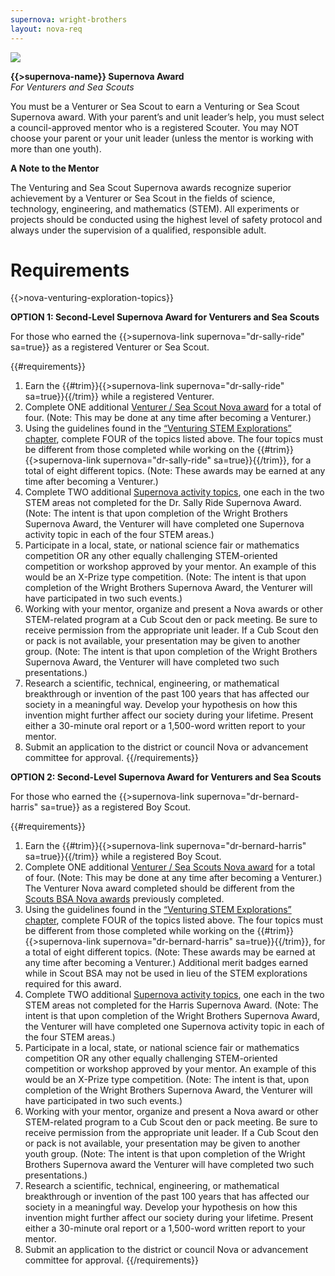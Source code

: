 ```yaml
---
supernova: wright-brothers
layout: nova-req
---
```


<div class="D(f) Jc(sb) Fxd(rr) Fxd(c)--s">
<div class="W(175px) Ta(c) Fxs(0) Mx(a)--s"><img src="{{supernova}}-award.jpg" class="W(100%) Mx(a) H(a)"></div>
<div>

**{{>supernova-name}} Supernova Award**<br />*For Venturers and Sea Scouts*

You must be a Venturer or Sea Scout to earn a Venturing or Sea Scout Supernova award. With your parent’s and unit leader’s help, you must select a council-approved mentor who is a registered Scouter. You may NOT choose your parent or your unit leader (unless the mentor is working with more than one youth).

**A Note to the Mentor**

The Venturing and Sea Scout Supernova awards recognize superior achievement by a Venturer or Sea Scout in the fields of science, technology, engineering, and mathematics (STEM). All experiments or projects should be conducted using the highest level of safety protocol and always under the supervision of a qualified, responsible adult.

</div></div>

# Requirements

{{>nova-venturing-exploration-topics}}

**OPTION 1: Second-Level Supernova Award for Venturers and Sea Scouts**

For those who earned the {{>supernova-link supernova="dr-sally-ride" sa=true}} as a registered Venturer or Sea Scout.

{{#requirements}}
1. Earn the {{#trim}}{{>supernova-link supernova="dr-sally-ride" sa=true}}{{/trim}} while a registered Venturer.
2. Complete ONE additional [Venturer / Sea Scout Nova award](../../venturing-and-sea-scouts/) for a total of four. (Note: This may be done at any time after becoming a Venturer.)
3. Using the guidelines found in the [“Venturing STEM Explorations” chapter](../../explorations/), complete FOUR of the topics listed above. The four topics must be different from those completed while working on the {{#trim}}{{>supernova-link supernova="dr-sally-ride" sa=true}}{{/trim}}, for a total of eight different topics. (Note: These awards may be earned at any time after becoming a Venturer.)
4. Complete TWO additional [Supernova activity topics](../activity-topics/), one each in the two STEM areas not completed for the Dr. Sally Ride Supernova Award. (Note: The intent is that upon completion of the Wright Brothers Supernova Award, the Venturer will have completed one Supernova activity topic in each of the four STEM areas.)
5. Participate in a local, state, or national science fair or mathematics competition OR any other equally challenging STEM-oriented competition or workshop approved by your mentor. An example of this would be an X-Prize type competition. (Note: The intent is that upon completion of the Wright Brothers Supernova Award, the Venturer will have participated in two such events.)
6. Working with your mentor, organize and present a Nova awards or other STEM-related program at a Cub Scout den or pack meeting. Be sure to receive permission from the appropriate unit leader. If a Cub Scout den or pack is not available, your presentation may be given to another group. (Note: The intent is that upon completion of the Wright Brothers Supernova Award, the Venturer will have completed two such presentations.)
7. Research a scientific, technical, engineering, or mathematical breakthrough or invention of the past 100 years that has affected our society in a meaningful way. Develop your hypothesis on how this invention might further affect our society during your lifetime. Present either a 30-minute oral report or a 1,500-word written report to your mentor.
8. Submit an application to the district or council Nova or advancement committee for approval.
{{/requirements}}

**OPTION 2: Second-Level Supernova Award for Venturers and Sea Scouts**

For those who earned the {{>supernova-link supernova="dr-bernard-harris" sa=true}} as a registered Boy Scout.

{{#requirements}}
1. Earn the {{#trim}}{{>supernova-link supernova="dr-bernard-harris" sa=true}}{{/trim}} while a registered Boy Scout.
2. Complete ONE additional [Venturer / Sea Scouts Nova award](../../venturing-and-sea-scouts/) for a total of four. (Note: This may be done at any time after becoming a Venturer.) The Venturer Nova award completed should be different from the [Scouts BSA Nova awards](../../scouts-bsa/) previously completed.
3. Using the guidelines found in the [“Venturing STEM Explorations” chapter](../../explorations/), complete FOUR of the topics listed above. The four topics must be different from those completed while working on the {{#trim}}{{>supernova-link supernova="dr-bernard-harris" sa=true}}{{/trim}}, for a total of eight different topics. (Note: These awards may be earned at any time after becoming a Venturer.) Additional merit badges earned while in Scout BSA may not be used in lieu of the STEM explorations required for this award.
4. Complete TWO additional [Supernova activity topics](../activity-topics/), one each in the two STEM areas not completed for the Harris Supernova Award. (Note: The intent is that upon completion of the Wright Brothers Supernova Award, the Venturer will have completed one Supernova activity topic in each of the four STEM areas.)
5. Participate in a local, state, or national science fair or mathematics competition OR any other equally challenging STEM-oriented competition or workshop approved by your mentor. An example of this would be an X-Prize type competition. (Note: The intent is that, upon completion of the Wright Brothers Supernova Award, the Venturer will have participated in two such events.)
6. Working with your mentor, organize and present a Nova award or other STEM-related program to a Cub Scout den or pack meeting. Be sure to receive permission from the appropriate unit leader. If a Cub Scout den or pack is not available, your presentation may be given to another youth group. (Note: The intent is that upon completion of the Wright Brothers Supernova award the Venturer will have completed two such presentations.)
7. Research a scientific, technical, engineering, or mathematical breakthrough or invention of the past 100 years that has affected our society in a meaningful way. Develop your hypothesis on how this invention might further affect our society during your lifetime. Present either a 30-minute oral report or a 1,500-word written report to your mentor.
8. Submit an application to the district or council Nova or advancement committee for approval.
{{/requirements}}
